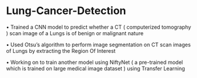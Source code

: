 # Lung-Cancer-Detection

• Trained a CNN model to predict whether a CT ( computerized
tomography ) scan image of a Lungs is of benign or malignant nature

• Used Otsu’s algorithm to perform image segmentation on CT scan
images of Lungs by extracting the Region Of Interest

• Working on to train another model using NiftyNet ( a pre-trained model which is
trained on large medical image dataset ) using Transfer Learning

